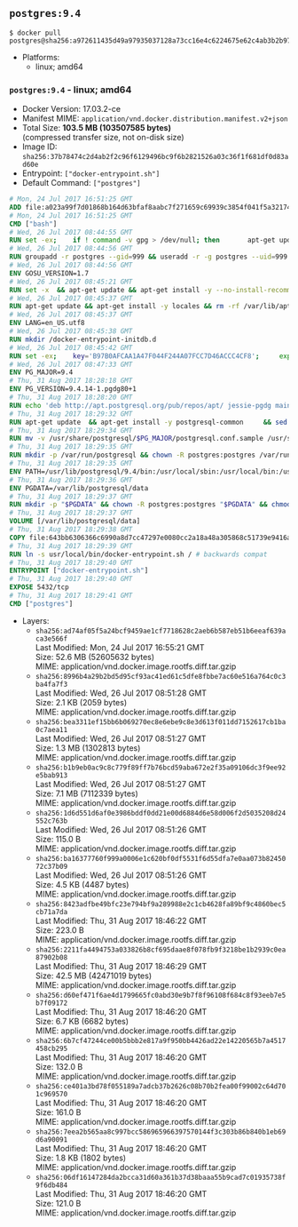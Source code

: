 ## `postgres:9.4`

```console
$ docker pull postgres@sha256:a972611435d49a97935037128a73cc16e4c6224675e62c4ab3b2b974e34ebe43
```

-	Platforms:
	-	linux; amd64

### `postgres:9.4` - linux; amd64

-	Docker Version: 17.03.2-ce
-	Manifest MIME: `application/vnd.docker.distribution.manifest.v2+json`
-	Total Size: **103.5 MB (103507585 bytes)**  
	(compressed transfer size, not on-disk size)
-	Image ID: `sha256:37b78474c2d4ab2f2c96f6129496bc9f6b2821526a03c36f1f681df0d83ad60e`
-	Entrypoint: `["docker-entrypoint.sh"]`
-	Default Command: `["postgres"]`

```dockerfile
# Mon, 24 Jul 2017 16:51:25 GMT
ADD file:a023a99f7d01868b164d63bfaf8aabc7f271659c69939c3854f041f5a3217428 in / 
# Mon, 24 Jul 2017 16:51:25 GMT
CMD ["bash"]
# Wed, 26 Jul 2017 08:44:55 GMT
RUN set -ex; 	if ! command -v gpg > /dev/null; then 		apt-get update; 		apt-get install -y --no-install-recommends 			gnupg2 			dirmngr 		; 		rm -rf /var/lib/apt/lists/*; 	fi
# Wed, 26 Jul 2017 08:44:56 GMT
RUN groupadd -r postgres --gid=999 && useradd -r -g postgres --uid=999 postgres
# Wed, 26 Jul 2017 08:44:56 GMT
ENV GOSU_VERSION=1.7
# Wed, 26 Jul 2017 08:45:21 GMT
RUN set -x 	&& apt-get update && apt-get install -y --no-install-recommends ca-certificates wget && rm -rf /var/lib/apt/lists/* 	&& wget -O /usr/local/bin/gosu "https://github.com/tianon/gosu/releases/download/$GOSU_VERSION/gosu-$(dpkg --print-architecture)" 	&& wget -O /usr/local/bin/gosu.asc "https://github.com/tianon/gosu/releases/download/$GOSU_VERSION/gosu-$(dpkg --print-architecture).asc" 	&& export GNUPGHOME="$(mktemp -d)" 	&& gpg --keyserver ha.pool.sks-keyservers.net --recv-keys B42F6819007F00F88E364FD4036A9C25BF357DD4 	&& gpg --batch --verify /usr/local/bin/gosu.asc /usr/local/bin/gosu 	&& rm -rf "$GNUPGHOME" /usr/local/bin/gosu.asc 	&& chmod +x /usr/local/bin/gosu 	&& gosu nobody true 	&& apt-get purge -y --auto-remove ca-certificates wget
# Wed, 26 Jul 2017 08:45:37 GMT
RUN apt-get update && apt-get install -y locales && rm -rf /var/lib/apt/lists/* 	&& localedef -i en_US -c -f UTF-8 -A /usr/share/locale/locale.alias en_US.UTF-8
# Wed, 26 Jul 2017 08:45:37 GMT
ENV LANG=en_US.utf8
# Wed, 26 Jul 2017 08:45:38 GMT
RUN mkdir /docker-entrypoint-initdb.d
# Wed, 26 Jul 2017 08:45:42 GMT
RUN set -ex; 	key='B97B0AFCAA1A47F044F244A07FCC7D46ACCC4CF8'; 	export GNUPGHOME="$(mktemp -d)"; 	gpg --keyserver ha.pool.sks-keyservers.net --recv-keys "$key"; 	gpg --export "$key" > /etc/apt/trusted.gpg.d/postgres.gpg; 	rm -rf "$GNUPGHOME"; 	apt-key list
# Wed, 26 Jul 2017 08:47:33 GMT
ENV PG_MAJOR=9.4
# Thu, 31 Aug 2017 18:28:18 GMT
ENV PG_VERSION=9.4.14-1.pgdg80+1
# Thu, 31 Aug 2017 18:28:20 GMT
RUN echo 'deb http://apt.postgresql.org/pub/repos/apt/ jessie-pgdg main' $PG_MAJOR > /etc/apt/sources.list.d/pgdg.list
# Thu, 31 Aug 2017 18:29:32 GMT
RUN apt-get update 	&& apt-get install -y postgresql-common 	&& sed -ri 's/#(create_main_cluster) .*$/\1 = false/' /etc/postgresql-common/createcluster.conf 	&& apt-get install -y 		postgresql-$PG_MAJOR=$PG_VERSION 		postgresql-contrib-$PG_MAJOR=$PG_VERSION 	&& rm -rf /var/lib/apt/lists/*
# Thu, 31 Aug 2017 18:29:34 GMT
RUN mv -v /usr/share/postgresql/$PG_MAJOR/postgresql.conf.sample /usr/share/postgresql/ 	&& ln -sv ../postgresql.conf.sample /usr/share/postgresql/$PG_MAJOR/ 	&& sed -ri "s!^#?(listen_addresses)\s*=\s*\S+.*!\1 = '*'!" /usr/share/postgresql/postgresql.conf.sample
# Thu, 31 Aug 2017 18:29:35 GMT
RUN mkdir -p /var/run/postgresql && chown -R postgres:postgres /var/run/postgresql && chmod 2777 /var/run/postgresql
# Thu, 31 Aug 2017 18:29:35 GMT
ENV PATH=/usr/lib/postgresql/9.4/bin:/usr/local/sbin:/usr/local/bin:/usr/sbin:/usr/bin:/sbin:/bin
# Thu, 31 Aug 2017 18:29:36 GMT
ENV PGDATA=/var/lib/postgresql/data
# Thu, 31 Aug 2017 18:29:37 GMT
RUN mkdir -p "$PGDATA" && chown -R postgres:postgres "$PGDATA" && chmod 777 "$PGDATA" # this 777 will be replaced by 700 at runtime (allows semi-arbitrary "--user" values)
# Thu, 31 Aug 2017 18:29:37 GMT
VOLUME [/var/lib/postgresql/data]
# Thu, 31 Aug 2017 18:29:38 GMT
COPY file:643bb6306366c6990a8d7cc47297e0080cc2a18a48a305868c51739e9416a044 in /usr/local/bin/ 
# Thu, 31 Aug 2017 18:29:39 GMT
RUN ln -s usr/local/bin/docker-entrypoint.sh / # backwards compat
# Thu, 31 Aug 2017 18:29:40 GMT
ENTRYPOINT ["docker-entrypoint.sh"]
# Thu, 31 Aug 2017 18:29:40 GMT
EXPOSE 5432/tcp
# Thu, 31 Aug 2017 18:29:41 GMT
CMD ["postgres"]
```

-	Layers:
	-	`sha256:ad74af05f5a24bcf9459ae1cf7718628c2aeb6b587eb51b6eeaf639aca3e566f`  
		Last Modified: Mon, 24 Jul 2017 16:55:21 GMT  
		Size: 52.6 MB (52605632 bytes)  
		MIME: application/vnd.docker.image.rootfs.diff.tar.gzip
	-	`sha256:8996b4a29b2bd5d95cf93ac41ed61c5dfe8fbbe7ac60e516a764c0c3ba4fa7f3`  
		Last Modified: Wed, 26 Jul 2017 08:51:28 GMT  
		Size: 2.1 KB (2059 bytes)  
		MIME: application/vnd.docker.image.rootfs.diff.tar.gzip
	-	`sha256:bea3311ef15bb6b069270ec8e6ebe9c8e3d613f011dd7152617cb1ba0c7aea11`  
		Last Modified: Wed, 26 Jul 2017 08:51:27 GMT  
		Size: 1.3 MB (1302813 bytes)  
		MIME: application/vnd.docker.image.rootfs.diff.tar.gzip
	-	`sha256:b1b9eb0ac9c8c779f89ff7b76bcd59aba672e2f35a09106dc3f9ee92e5bab913`  
		Last Modified: Wed, 26 Jul 2017 08:51:27 GMT  
		Size: 7.1 MB (7112339 bytes)  
		MIME: application/vnd.docker.image.rootfs.diff.tar.gzip
	-	`sha256:1d6d551d6af0e3986bddf0dd21e00d6884d6e58d006f2d5035208d24552c763b`  
		Last Modified: Wed, 26 Jul 2017 08:51:26 GMT  
		Size: 115.0 B  
		MIME: application/vnd.docker.image.rootfs.diff.tar.gzip
	-	`sha256:ba16377760f999a0006e1c620bf0df5531f6d55dfa7e0aa073b8245072c37b09`  
		Last Modified: Wed, 26 Jul 2017 08:51:26 GMT  
		Size: 4.5 KB (4487 bytes)  
		MIME: application/vnd.docker.image.rootfs.diff.tar.gzip
	-	`sha256:8423adfbe49bfc23e794bf9a289988e2c1cb4628fa89bf9c4860bec5cb71a7da`  
		Last Modified: Thu, 31 Aug 2017 18:46:22 GMT  
		Size: 223.0 B  
		MIME: application/vnd.docker.image.rootfs.diff.tar.gzip
	-	`sha256:2211fa4494753a033826b8cf695daae8f078fb9f3218be1b2939c0ea87902b08`  
		Last Modified: Thu, 31 Aug 2017 18:46:29 GMT  
		Size: 42.5 MB (42471019 bytes)  
		MIME: application/vnd.docker.image.rootfs.diff.tar.gzip
	-	`sha256:d60ef471f6ae4d1799665fc0abd30e9b7f8f96108f684c8f93eeb7e5b7f09172`  
		Last Modified: Thu, 31 Aug 2017 18:46:20 GMT  
		Size: 6.7 KB (6682 bytes)  
		MIME: application/vnd.docker.image.rootfs.diff.tar.gzip
	-	`sha256:6b7cf47244ce00b5bbb2e817a9f950bb4426ad22e14220565b7a4517458cb295`  
		Last Modified: Thu, 31 Aug 2017 18:46:20 GMT  
		Size: 132.0 B  
		MIME: application/vnd.docker.image.rootfs.diff.tar.gzip
	-	`sha256:ce401a3bd78f055189a7adcb37b2626c08b70b2fea00f99002c64d701c969570`  
		Last Modified: Thu, 31 Aug 2017 18:46:20 GMT  
		Size: 161.0 B  
		MIME: application/vnd.docker.image.rootfs.diff.tar.gzip
	-	`sha256:7eea2b565aa8c997bcc586965966397570144f3c303b86b840b1eb69d6a90091`  
		Last Modified: Thu, 31 Aug 2017 18:46:20 GMT  
		Size: 1.8 KB (1802 bytes)  
		MIME: application/vnd.docker.image.rootfs.diff.tar.gzip
	-	`sha256:06df16147284da2bcca31d60a361b37d38baaa55b9cad7c01935738f9f6db484`  
		Last Modified: Thu, 31 Aug 2017 18:46:20 GMT  
		Size: 121.0 B  
		MIME: application/vnd.docker.image.rootfs.diff.tar.gzip
